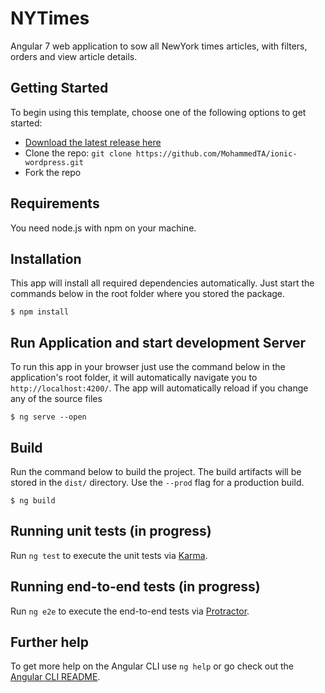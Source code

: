 # NYTimes

Angular 7 web application to sow all NewYork times articles, with filters, orders and view article details.

## Getting Started

To begin using this template, choose one of the following options to get started:
* [Download the latest release here](https://github.com/MohammedTA/ionic-wordpress/archive/master.zip)
* Clone the repo: `git clone https://github.com/MohammedTA/ionic-wordpress.git`
* Fork the repo

## Requirements
You need node.js with npm on your machine.

## Installation
This app will install all required dependencies automatically. Just start the commands below in the root folder where you stored the package.
```SH
$ npm install
```

## Run Application and start development Server
To run this app in your browser just use the command below in the application's root folder, it will automatically navigate you to ``http://localhost:4200/``.
The app will automatically reload if you change any of the source files
```SH
$ ng serve --open
```


## Build

Run the command below to build the project. The build artifacts will be stored in the `dist/` directory. Use the `--prod` flag for a production build.
```SH
$ ng build
```

## Running unit tests (in progress)

Run `ng test` to execute the unit tests via [Karma](https://karma-runner.github.io).

## Running end-to-end tests (in progress)

Run `ng e2e` to execute the end-to-end tests via [Protractor](http://www.protractortest.org/).

## Further help

To get more help on the Angular CLI use `ng help` or go check out the [Angular CLI README](https://github.com/angular/angular-cli/blob/master/README.md).

